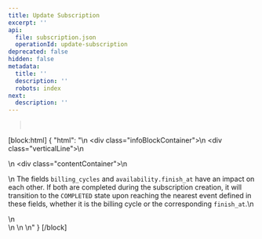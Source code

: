 ```yaml
---
title: Update Subscription
excerpt: ''
api:
  file: subscription.json
  operationId: update-subscription
deprecated: false
hidden: false
metadata:
  title: ''
  description: ''
  robots: index
next:
  description: ''
---
```

> <br />

[block:html]
{
  "html": "<body>\n  <div class=\"infoBlockContainer\">\n    <div class=\"verticalLine\"></div>\n    <div>\n      <div class=\"contentContainer\">\n        <p>\n          The fields <code>billing_cycles</code> and <code>availability.finish_at</code> have an impact on each other. If both are completed during the subscription creation, it will transition to the <code>COMPLETED</code> state upon reaching the nearest event defined in these fields, whether it is the billing cycle or the corresponding <code>finish_at</code>.\n        </p>\n      </div>\n    </div>\n  </div>\n</body>"
}
[/block]